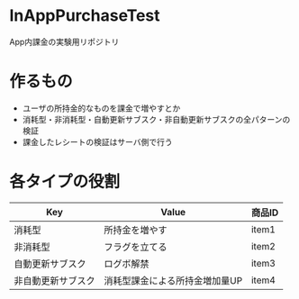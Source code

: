 # InAppPurchaseTest
App内課金の実験用リポジトリ

# 作るもの

- ユーザの所持金的なものを課金で増やすとか
- 消耗型・非消耗型・自動更新サブスク・非自動更新サブスクの全パターンの検証
- 課金したレシートの検証はサーバ側で行う

# 各タイプの役割

| Key                | Value                          | 商品ID |
| ------------------ | ------------------------------ | ------ |
| 消耗型             | 所持金を増やす                 | item1  |
| 非消耗型           | フラグを立てる                 | item2  |
| 自動更新サブスク   | ログボ解禁                     | item3  |
| 非自動更新サブスク | 消耗型課金による所持金増加量UP | item4  |

